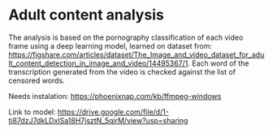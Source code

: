# Adult content analysis

The analysis is based on the pornography classification of each video frame using a deep learning model, learned on dataset from: https://figshare.com/articles/dataset/The_Image_and_video_dataset_for_adult_content_detection_in_image_and_video/14495367/1. Each word of the transcription generated from the video is checked against the list of censored words.

Needs instalation:
https://phoenixnap.com/kb/ffmpeg-windows 

Link to model:
https://drive.google.com/file/d/1-ti87dzJ7dkLDxISa18H7jsztN_5qjrM/view?usp=sharing

